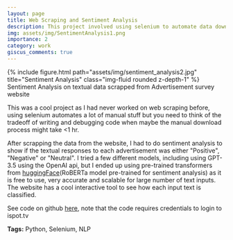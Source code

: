 ```yaml
---
layout: page
title: Web Scraping and Sentiment Analysis 
description: This project involved using selenium to automate data downloading (web scraping) for a lot of advertisements. After that I used pre-trained transformers from HuggingFace to do sentiment analysis on textual repsonses.
img: assets/img/SentimentAnalysis1.png
importance: 2
category: work
giscus_comments: true
---
```


<div class="row">
    <div class="col-sm mt-3 mt-md-0">
        {% include figure.html path="assets/img/sentiment_analysis2.jpg" title="Sentiment Analysis" class="img-fluid rounded z-depth-1" %}
    </div>
</div>
<div class="caption">
    Sentiment Analysis on textual data scrapped from Advertisement survey website
</div>

This was a cool project as I had never worked on web scraping before, using selenium automates a lot of manual stuff but you need to think of the tradeoff of writing and debugging code when maybe the manual download process might take <1 hr.

After scrapping the data from the website, I had to do sentiment analysis to show if the textual responses to each advertisement was either "Positive", "Negative" or "Neutral". I tried a few different models, including using GPT-3.5 using the OpenAI api, but I ended up using pre-trained transformers from [huggingFace](https://huggingface.co/cardiffnlp/twitter-roberta-base-sentiment-latest)(RoBERTa model pre-trained for sentiment analysis) as it is free to use, very accurate and scalable for large number of text inputs. The website has a cool interactive tool to see how each input text is classified.

See code on github [here](https://github.com/sshourie/ads-sentiment/tree/main),  note that the code requires credentials to login to ispot.tv

**Tags:** Python, Selenium, NLP